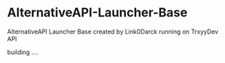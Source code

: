 # AlternativeAPI-Launcher-Base
AlternativeAPI Launcher Base created by Link0Darck running on TrxyyDev API

building ....

